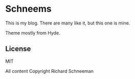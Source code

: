 # Schneems

This is my blog. There are many like it, but this one is mine.

Theme mostly from Hyde.

## License

MIT

All content Copyright Richard Schneeman